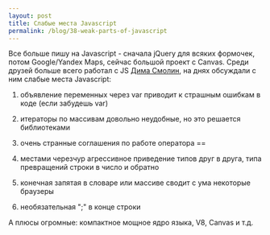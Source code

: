 ```yaml
---
layout: post
title: Слабые места Javascript
permalink: /blog/38-weak-parts-of-javascript
---
```

Все больше пишу на Javascript - сначала jQuery для всяких формочек, потом Google/Yandex Maps, сейчас большой проект с Canvas. Среди друзей больше всего работал с JS [Дима Смолин](http://dimsmol.livejournal.com), на днях обсуждали с ним слабые места Javascript:

1. объявление переменных через var приводит к страшным ошибкам в коде (если забудешь var)

2. итераторы по массивам довольно неудобные, но это решается библиотеками

3. очень странные соглашения по работе оператора ==

4. местами черезчур агрессивное приведение типов друг в друга, типа превращений строки в число и обратно

5. конечная запятая в словаре или массиве сводит с ума некоторые браузеры

6. необязательная ";" в конце строки

А плюсы огромные: компактное мощное ядро языка, V8, Canvas и т.д.

